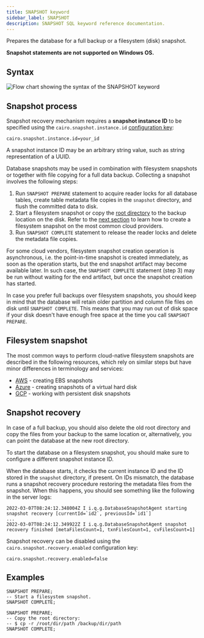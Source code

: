 ```yaml
---
title: SNAPSHOT keyword
sidebar_label: SNAPSHOT
description: SNAPSHOT SQL keyword reference documentation.
---
```


Prepares the database for a full backup or a filesystem (disk) snapshot.

**Snapshot statements are not supported on Windows OS.**

## Syntax

![Flow chart showing the syntax of the SNAPSHOT keyword](/img/docs/diagrams/snapshot.svg)

## Snapshot process

Snapshot recovery mechanism requires a **snapshot instance ID** to be specified
using the `cairo.snapshot.instance.id`
[configuration key](/docs/configuration/):

```shell title="server.conf"
cairo.snapshot.instance.id=your_id
```

A snapshot instance ID may be an arbitrary string value, such as string
representation of a UUID.

Database snapshots may be used in combination with filesystem snapshots or
together with file copying for a full data backup. Collecting a snapshot
involves the following steps:

1. Run `SNAPSHOT PREPARE` statement to acquire reader locks for all database
   tables, create table metadata file copies in the `snapshot` directory, and
   flush the committed data to disk.
2. Start a filesystem snapshot or copy the
   [root directory](/docs/concept/root-directory-structure/) to the backup
   location on the disk. Refer to the [next section](#filesystem-snapshot) to
   learn how to create a filesystem snapshot on the most common cloud providers.
3. Run `SNAPSHOT COMPLETE` statement to release the reader locks and delete the
   metadata file copies.

For some cloud vendors, filesystem snapshot creation operation is asynchronous,
i.e. the point-in-time snapshot is created immediately, as soon as the operation
starts, but the end snapshot artifact may become available later. In such case,
the `SNAPSHOT COMPLETE` statement (step 3) may be run without waiting for the
end artifact, but once the snapshot creation has started.

In case you prefer full backups over filesystem snapshots, you should keep in
mind that the database will retain older partition and column file files on disk
until `SNAPSHOT COMPLETE`. This means that you may run out of disk space if your
disk doesn't have enough free space at the time you call `SNAPSHOT PREPARE`.

## Filesystem snapshot

The most common ways to perform cloud-native filesystem snapshots are described
in the following resources, which rely on similar steps but have minor
differences in terminology and services:

- [AWS](https://docs.aws.amazon.com/AWSEC2/latest/UserGuide/ebs-creating-snapshot.html) -
  creating EBS snapshots
- [Azure](https://docs.microsoft.com/en-us/azure/virtual-machines/snapshot-copy-managed-disk?tabs=portal) -
  creating snapshots of a virtual hard disk
- [GCP](https://cloud.google.com/compute/docs/disks/create-snapshots) - working
  with persistent disk snapshots

## Snapshot recovery

In case of a full backup, you should also delete the old root directory and copy
the files from your backup to the same location or, alternatively, you can point
the database at the new root directory.

To start the database on a filesystem snapshot, you should make sure to
configure a different snapshot instance ID.

When the database starts, it checks the current instance ID and the ID stored in
the `snapshot` directory, if present. On IDs mismatch, the database runs a
snapshot recovery procedure restoring the metadata files from the snapshot. When
this happens, you should see something like the following in the server logs:

```
2022-03-07T08:24:12.348004Z I i.q.g.DatabaseSnapshotAgent starting snapshot recovery [currentId=`id2`, previousId=`id1`]
...
2022-03-07T08:24:12.349922Z I i.q.g.DatabaseSnapshotAgent snapshot recovery finished [metaFilesCount=1, txnFilesCount=1, cvFilesCount=1]
```

Snapshot recovery can be disabled using the `cairo.snapshot.recovery.enabled`
configuration key:

```shell title="server.conf"
cairo.snapshot.recovery.enabled=false
```

## Examples

```questdb-sql
SNAPSHOT PREPARE;
-- Start a filesystem snapshot.
SNAPSHOT COMPLETE;
```

```questdb-sql
SNAPSHOT PREPARE;
-- Copy the root directory:
-- $ cp -r /root/dir/path /backup/dir/path
SNAPSHOT COMPLETE;
```
